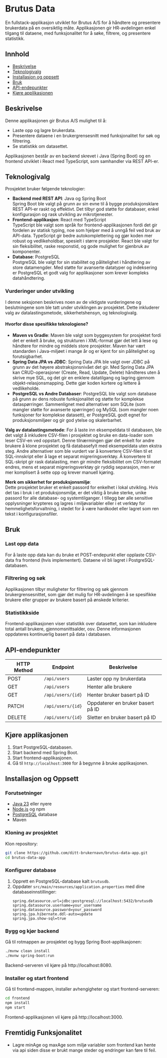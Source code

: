 # Brutus Data

En fullstack-applikasjon utviklet for Brutus A/S for å håndtere og presentere brukerdata på en oversiktlig måte. 
Applikasjonen gir HR-avdelingen enkel tilgang til dataene, med funksjonalitet for å søke, filtrere, og presentere statistikk.

## Innhold

- [Beskrivelse](#beskrivelse)
- [Teknologivalg](#teknologivalg)
- [Installasjon og oppsett](#installasjon-og-oppsett)
- [Bruk](#bruk)
- [API-endepunkter](#api-endepunkter)
- [Kjøre applikasjonen](#kjøre-applikasjonen)

## Beskrivelse

Denne applikasjonen gir Brutus A/S mulighet til å:
- Laste opp og lagre brukerdata.
- Presentere dataene i en brukergrensesnitt med funksjonalitet for søk og filtrering.
- Se statistikk om datasettet.

Applikasjonen består av en backend skrevet i Java (Spring Boot) og en frontend utviklet i React med TypeScript, som samhandler via REST API-er.

## Teknologivalg

Prosjektet bruker følgende teknologier:

- **Backend med REST API**: Java og Spring Boot  
  Spring Boot ble valgt på grunn av sin evne til å bygge produksjonsklare REST API-er raskt og effektivt. 
Det tilbyr god støtte for databaser, enkel konfigurasjon og rask utvikling av mikrotjenester.
- **Frontend-applikasjon**: React med TypeScript  
  TypeScript ble valgt som språk for frontend-applikasjonen fordi det gir fordelen av statisk typing, noe som hjelper med å unngå feil ved bruk av API-data. TypeScript gir bedre autokomplettering og gjør koden mer robust og vedlikeholdbar, spesielt i større prosjekter. React ble valgt for sin fleksibilitet, raske responstid, og gode mulighet for gjenbruk av komponenter.
- **Database**: PostgreSQL  
  PostgreSQL ble valgt for sin stabilitet og pålitelighet i håndtering av store datamengder. Med støtte for avanserte datatyper og indeksering er PostgreSQL et godt valg for applikasjoner som krever kompleks datahåndtering.





### Vurderinger under utvikling
I denne seksjonen beskrives noen av de viktigste vurderingene og beslutningene som ble tatt under utviklingen av prosjektet. Dette inkluderer valg av datalastingsmetode, sikkerhetshensyn, og teknologivalg.

#### Hvorfor disse spesifikke teknologiene?
- **Maven vs Gradle**: Maven ble valgt som byggesystem for prosjektet fordi det er enkelt å bruke, og strukturen i XML-format gjør det lett å lese og håndtere for mindre og middels store prosjekter. Maven har vært standarden i Java-miljøet i mange år og er kjent for sin pålitelighet og forutsigbarhet.
- **Spring Data JPA vs JDBC**: Spring Data JPA ble valgt over JDBC på grunn av det høyere abstraksjonsnivået det gir. Med Spring Data JPA kan CRUD-operasjoner (Create, Read, Update, Delete) håndteres uten å skrive mye SQL, og det gir en enklere datatilgang og lagring gjennom objekt-relasjonsmapping. Dette gjør koden kortere og lettere å vedlikeholde.
- **PostgreSQL vs Andre Databaser**: PostgreSQL ble valgt som database på grunn av dens robuste funksjonalitet og støtte for komplekse dataspørringer. Sammenlignet med alternativer som SQLite (som mangler støtte for avanserte spørringer) og MySQL (som mangler noen funksjoner for komplekse datasett), er PostgreSQL godt egnet for produksjonsmiljøer og gir god ytelse og skalerbarhet.

**Valg av datalastingsmetode**:
For å laste inn eksempeldata til databasen, ble det valgt å inkludere CSV-filen i prosjektet og bruke en data-loader som leser CSV-en ved oppstart. Denne tilnærmingen gjør det enkelt for andre brukere å klone prosjektet og få databasefylt med eksempeldata uten ekstra steg. Andre alternativer som ble vurdert var å konvertere CSV-filen til et SQL-innskript eller å lage et separat migreringsverktøy. Å konvertere til SQL-skript gir rask datalasting, men gir mindre fleksibilitet om CSV-formatet endres, mens et separat migreringsverktøy gir ryddig separasjon, men er mer komplisert å sette opp og krever manuell kjøring.


**Merk om sikkerhet for produksjonsmiljø**:  
Dette prosjektet bruker et enkelt passord for enkelhet i lokal utvikling.
Hvis det tas i bruk i et produksjonsmiljø, er det viktig å bruke sterke, unike passord for alle database- og systemtilganger.
I tillegg bør alle sensitive opplysninger krypteres og lagres i miljøvariabler eller i et verktøy for hemmelighetsforvaltning,
i stedet for å være hardkodet eller lagret som ren tekst i konfigurasjonsfiler.





## Bruk

### Last opp data
For å laste opp data kan du bruke et POST-endepunkt eller opplaste CSV-data fra frontend (hvis implementert). Dataene vil bli lagret i PostgreSQL-databasen.

### Filtrering og søk
Applikasjonen tilbyr muligheter for filtrering og søk gjennom brukergrensesnittet, som gjør det mulig for HR-avdelingen å se spesifikke brukere eller grupper av brukere basert på ønskede kriterier.

### Statistikkside
Frontend-applikasjonen viser statistikk over datasettet, som kan inkludere total antall brukere, gjennomsnittsalder, osv. Denne informasjonen oppdateres kontinuerlig basert på data i databasen.

## API-endepunkter

| HTTP Method | Endpoint           | Beskrivelse                    |
|-------------|---------------------|--------------------------------|
| POST        | `/api/users`       | Laster opp ny brukerdata       |
| GET         | `/api/users`       | Henter alle brukere            |
| GET         | `/api/users/{id}`  | Henter bruker basert på ID     |
| PATCH       | `/api/users/{id}`  | Oppdaterer en bruker basert på ID |
| DELETE      | `/api/users/{id}`  | Sletter en bruker basert på ID |


## Kjøre applikasjonen

1. Start PostgreSQL-databasen.
2. Start backend med Spring Boot.
3. Start frontend-applikasjonen.
4. Gå til `http://localhost:3000` for å begynne å bruke applikasjonen.

## Installasjon og Oppsett

### Forutsetninger
- [Java 23](https://jdk.java.net/23/) eller nyere
- [Node.js](https://nodejs.org/) og npm
- [PostgreSQL](https://www.postgresql.org/download/) database
- Maven

### Kloning av prosjektet
Klon repository:
```bash
git clone https://github.com/ditt-brukernavn/brutus-data-app.git
cd brutus-data-app
```

### Konfigurer database
1. Opprett en PostgreSQL-database kalt `brutusdb`.
2. Oppdater `src/main/resources/application.properties` med dine databaseinnstillinger:
   ```properties
   spring.datasource.url=jdbc:postgresql://localhost:5432/brutusdb
   spring.datasource.username=your_username
   spring.datasource.password=your_password
   spring.jpa.hibernate.ddl-auto=update
   spring.jpa.show-sql=true
   ```

### Bygg og kjør backend
Gå til rotmappen av prosjektet og bygg Spring Boot-applikasjonen:
```bash
./mvnw clean install
./mvnw spring-boot:run
```   
Backend-serveren vil kjøre på http://localhost:8080.

### Installer og start frontend
Gå til frontend-mappen, installer avhengigheter og start frontend-serveren:
```bash
cd frontend
npm install
npm start
```
Frontend-applikasjonen vil kjøre på http://localhost:3000.

## Fremtidig Funksjonalitet
- Lagre minAge og maxAge som miljø variabler som frontend kan hente via api siden disse er brukt mange steder og endringer kan føre til feil.
